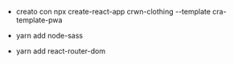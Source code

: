 + creato con npx create-react-app crwn-clothing --template cra-template-pwa
+ yarn add node-sass

+ yarn add react-router-dom